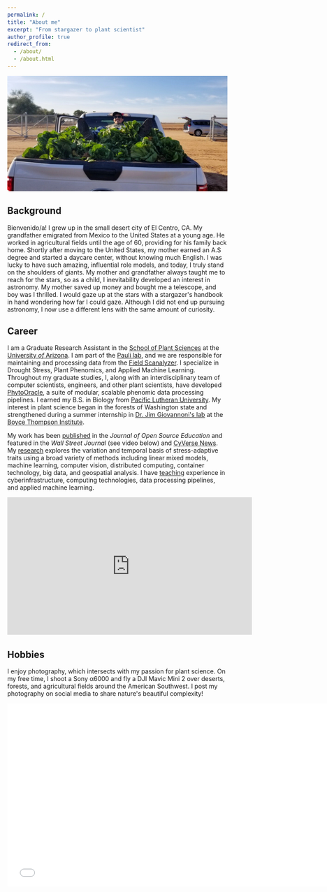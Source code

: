 ```yaml
---
permalink: /
title: "About me"
excerpt: "From stargazer to plant scientist"
author_profile: true
redirect_from: 
  - /about/
  - /about.html
---
```

<p align="center">
    <img src="images/7EF74AEA-5854-4E94-A89F-AB60B398446F.JPG" />
<p>

## Background
Bienvenido/a! I grew up in the small desert city of El Centro, CA. My grandfather emigrated from Mexico to the United States at a young age. He worked in agricultural fields until the age of 60, providing for his family back home. Shortly after moving to the United States, my mother earned an A.S degree and started a daycare center, without knowing much English. I was lucky to have such amazing, influential role models, and today, I truly stand on the shoulders of giants. My mother and grandfather always taught me to reach for the stars, so as a child, I inevitability developed an interest in astronomy. My mother saved up money and bought me a telescope, and boy was I thrilled. I would gaze up at the stars with a stargazer's handbook in hand wondering how far I could gaze. Although I did not end up pursuing astronomy, I now use a different lens with the same amount of curiosity.

## Career
I am a Graduate Research Assistant in the [School of Plant Sciences](https://cals.arizona.edu/spls/home) at the
[University *of* Arizona](https://www.arizona.edu/). I am part of the [Pauli lab](https://thepaulilab.com/), and we are responsible for maintaining and processing data from the [Field Scanalyzer](https://news.arizona.edu/story/world-s-largest-robotic-field-scanner-now-place). I specialize in Drought Stress, Plant Phenomics, and Applied Machine Learning. Throughout my graduate studies, I, along with an interdisciplinary team of computer scientists, engineers, and other plant scientists, have developed [PhytoOracle](https://phytooracle.readthedocs.io/en/latest/contents.html), a suite of modular, scalable phenomic data processing pipelines. I earned my B.S. in Biology from [Pacific Lutheran University](https://www.plu.edu/). My interest in plant science began in the forests of Washington state and strengthened during a summer internship in [Dr. Jim Giovannoni's lab](https://btiscience.org/jim-giovannoni/) at the [Boyce Thompson Institute](https://btiscience.org/).

My work has been [published](publications) in the *Journal of Open Source Education* and featured in the *Wall Street Journal* (see video below) and [CyVerse News](https://cyverse.org/plants-robots-and-other-interesting-things). My [research](research) explores the variation and temporal basis of stress-adaptive traits using a broad variety of methods including linear mixed models, machine learning, computer vision, distributed computing, container technology, big data, and geospatial analysis. I have [teaching](teaching) experience in cyberinfrastructure, computing technologies, data processing pipelines, and applied machine learning.
<center><iframe width="560" height="315" src="https://www.youtube.com/embed/da2gKRdMeXY" title="YouTube video player" frameborder="0" allow="accelerometer; autoplay; clipboard-write; encrypted-media; gyroscope; picture-in-picture" allowfullscreen></iframe></center>

## Hobbies
I enjoy photography, which intersects with my passion for plant science. On my free time, I shoot a Sony α6000 and fly a DJI Mavic Mini 2 over deserts, forests, and agricultural fields around the American Southwest. I post my photography on social media to share nature's beautiful complexity!
<center><iframe width="746" height="419" src="files/DJI_0159.MP4" type="video/mp4" frameborder="0" allow="accelerometer; autoplay; clipboard-write; encrypted-media; gyroscope; picture-in-picture" allowfullscreen></iframe></center>